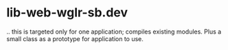 # lib-web-wglr-sb.dev
.. this is targeted only for one application; compiles existing modules. Plus a small class as a prototype for application to use.
